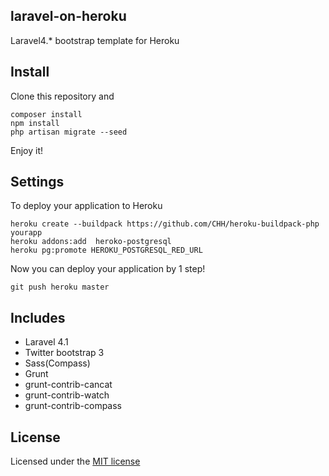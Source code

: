 ## laravel-on-heroku

Laravel4.* bootstrap template for Heroku

## Install

Clone this repository and

```
composer install
npm install
php artisan migrate --seed
```

Enjoy it!

## Settings

To deploy your application to Heroku

```
heroku create --buildpack https://github.com/CHH/heroku-buildpack-php yourapp
heroku addons:add  heroko-postgresql
heroku pg:promote HEROKU_POSTGRESQL_RED_URL
```

Now you can deploy your application by 1 step!

```
git push heroku master
```

## Includes

* Laravel 4.1
* Twitter bootstrap 3
* Sass(Compass)
* Grunt
 * grunt-contrib-cancat
 * grunt-contrib-watch
 * grunt-contrib-compass



## License

Licensed under the [MIT license](http://opensource.org/licenses/MIT)
